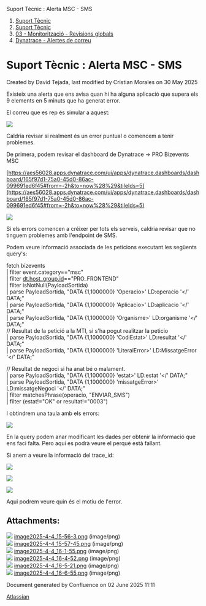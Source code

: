 Suport Tècnic : Alerta MSC - SMS  

1.  [Suport Tècnic](index.md)
2.  [Suport Tècnic](13893782.md)
3.  [03 - Monitorització - Revisions globals](26313327.md)
4.  [Dynatrace - Alertes de correu](Dynatrace---Alertes-de-correu_128647310.md)

Suport Tècnic : Alerta MSC - SMS
================================

Created by David Tejada, last modified by Cristian Morales on 30 May 2025

Existeix una alerta que ens avisa quan hi ha alguna aplicació que supera els 9 elements en 5 minuts que ha generat error.

  

El correu que es rep és simular a aquest:

![](attachments/128647312/128647313.png)

  

Caldria revisar si realment és un error puntual o comencem a tenir problemes.

  

De primera, podem revisar el dashboard de Dynatrace → PRO Bizevents MSC

  

  

[https://aes56028.apps.dynatrace.com/ui/apps/dynatrace.dashboards/dashboard/165f97d1-75a0-45d0-86ac-099691ed6f45#from=-2h&to=now%28%29&tileIds=5](https://aes56028.apps.dynatrace.com/ui/apps/dynatrace.dashboards/dashboard/165f97d1-75a0-45d0-86ac-099691ed6f45#from=-2h&to=now%28%29&tileIds=5)

  

![](attachments/128647312/128647314.png)

  

Si els errors comencen a créixer per tots els serveis, caldria revisar que no tinguem problemes amb l'endpoint de SMS.

  

Podem veure informació associada de les peticions executant les següents query's:

  

fetch bizevents  
| filter event.category=="msc"  
| filter [dt.host\_group.id](http://dt.host_group.id)\=="PRO\_FRONTEND"  
| filter isNotNull(PayloadSortida)  
| parse PayloadSortida, "DATA {1,1000000} 'Operacio>' LD:operacio '</' DATA;"  
| parse PayloadSortida, "DATA {1,1000000} 'Aplicacio>' LD:aplicacio '</' DATA;"  
| parse PayloadSortida, "DATA {1,1000000} 'Organisme>' LD:organisme '</' DATA;"  
// Resultat de la petició a la MTI, si s'ha pogut realitzar la peticio  
| parse PayloadSortida, "DATA {1,1000000} 'CodiEstat>' LD:resultat '</' DATA;"  
| parse PayloadSortida, "DATA {1,1000000} 'LiteralError>' LD:MissatgeError '</' DATA;"

// Resultat de negoci si ha anat bé o malament.  
| parse PayloadSortida, "DATA {1,1000000} 'estat>' LD:estat '</' DATA;"  
| parse PayloadSortida, "DATA {1,1000000} 'missatgeError>' LD:missatgeNegoci '</' DATA;"  
| filter matchesPhrase(operacio, "ENVIAR\_SMS")  
| filter (estat!="OK" or resultat!="0003")

I obtindrem una taula amb els errors:

![](attachments/128647312/128647315.png)

En la query podem anar modificant les dades per obtenir la informació que ens faci falta. Pero aqui es podrà veure el perquè està fallant.

Si anem a veure la informació del trace\_id:

![](attachments/128647312/128647316.png)

![](attachments/128647312/128647317.png)

![](attachments/128647312/128647318.png)

Aqui podrem veure quin és el motiu de l'error.

Attachments:
------------

![](images/icons/bullet_blue.gif) [image2025-4-4\_15-56-3.png](attachments/128647312/128647313.png) (image/png)  
![](images/icons/bullet_blue.gif) [image2025-4-4\_15-57-45.png](attachments/128647312/128647314.png) (image/png)  
![](images/icons/bullet_blue.gif) [image2025-4-4\_16-1-55.png](attachments/128647312/128647315.png) (image/png)  
![](images/icons/bullet_blue.gif) [image2025-4-4\_16-4-52.png](attachments/128647312/128647316.png) (image/png)  
![](images/icons/bullet_blue.gif) [image2025-4-4\_16-5-21.png](attachments/128647312/128647317.png) (image/png)  
![](images/icons/bullet_blue.gif) [image2025-4-4\_16-6-55.png](attachments/128647312/128647318.png) (image/png)  

Document generated by Confluence on 02 June 2025 11:11

[Atlassian](http://www.atlassian.com/)